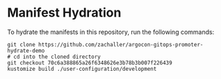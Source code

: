 # Manifest Hydration

To hydrate the manifests in this repository, run the following commands:

```shell
git clone https://github.com/zachaller/argocon-gitops-promoter-hydrate-demo
# cd into the cloned directory
git checkout 70c6a388865a26f6348626e3b78b3b007f226439
kustomize build ./user-configuration/development
```

